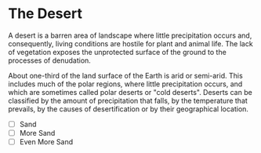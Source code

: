 # The Desert


A desert is a barren area of landscape where little precipitation occurs and, consequently, living conditions are hostile for plant and animal life. The lack of vegetation exposes the unprotected surface of the ground to the processes of denudation.

About one-third of the land surface of the Earth is arid or semi-arid. This includes much of the polar regions, where little precipitation occurs, and which are sometimes called polar deserts or "cold deserts". Deserts can be classified by the amount of precipitation that falls, by the temperature that prevails, by the causes of desertification or by their geographical location.

 - [ ] Sand
 - [ ] More Sand
 - [ ] Even More Sand
